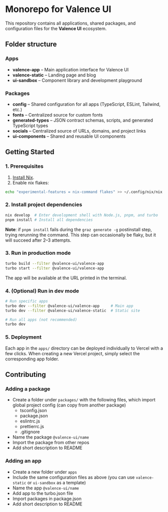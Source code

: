 # Monorepo for Valence UI

This repository contains all applications, shared packages, and configuration files for the **Valence UI** ecosystem.

## Folder structure

### Apps

- **valence-app** – Main application interface for Valence UI
- **valence-static** – Landing page and blog
- **ui-sandbox** – Component library and development playground

### Packages

- **config** – Shared configuration for all apps (TypeScript, ESLint, Tailwind, etc.)
- **fonts** – Centralized source for custom fonts
- **generated-types** – JSON contract schemas, scripts, and generated TypeScript types
- **socials** – Centralized source of URLs, domains, and project links
- **ui-components** – Shared and reusable UI components

## Getting Started

### 1. Prerequisites

1. [Install Nix](https://nixos.org/download).
2. Enable nix flakes:

```bash
echo "experimental-features = nix-command flakes" >> ~/.config/nix/nix.conf
```

### 2. Install project dependencies

```bash
nix develop  # Enter development shell with Node.js, pnpm, and turbo
pnpm install # Install all dependencies
```

**Note**: if `pnpm install` fails during the `graz generate -g` postinstall step, trying rerunning the command. This step can occasionally be flaky, but it will succeed after 2–3 attempts.

### 3. Run in production mode

```bash
turbo build --filter @valence-ui/valence-app
turbo start --filter @valence-ui/valence-app
```

The app will be available at the URL printed in the terminal.

### 4. (Optional) Run in dev mode

```bash
# Run specific apps
turbo dev --filter @valence-ui/valence-app     # Main app
turbo dev --filter @valence-ui/valence-static  # Static site

# Run all apps (not recommended)
turbo dev
```

### 5. Deployment

Each app in the `apps/` directory can be deployed individually to Vercel with a few clicks.
When creating a new Vercel project, simply select the corresponding app folder.

## Contributing

### Adding a package

- Create a folder under `packages/` with the following files, which import global project config (can copy from another package)
  - tsconfig.json
  - package.json
  - eslintrc.js
  - prettierrc.js
  - .gitignore
- Name the package `@valence-ui/name`
- Import the package from other repos
- Add short description to README

### Adding an app

- Create a new folder under `apps`
- Include the same configuration files as above (you can use `valence-static` or `ui-sandbox` as a template)
- Name the app `@valence-ui/name`
- Add app to the turbo.json file
- Import packages in package.json
- Add short description to README
